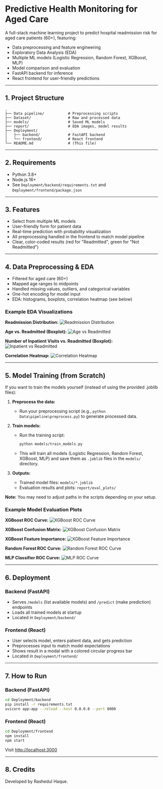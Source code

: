 # Predictive Health Monitoring for Aged Care

A full-stack machine learning project to predict hospital readmission risk for aged care patients (60+), featuring:
- Data preprocessing and feature engineering
- Exploratory Data Analysis (EDA)
- Multiple ML models (Logistic Regression, Random Forest, XGBoost, MLP)
- Model comparison and evaluation
- FastAPI backend for inference
- React frontend for user-friendly predictions

---

## 1. Project Structure

```
.
├── Data pipeline/           # Preprocessing scripts
├── Dataset/                 # Raw and processed data
├── models/                  # Saved ML models
├── report/                  # EDA images, model results
├── Deployment/
│   ├── backend/             # FastAPI backend
│   └── frontend/            # React frontend
└── README.md                # (This file)
```

---

## 2. Requirements
- Python 3.8+
- Node.js 16+
- See `Deployment/backend/requirements.txt` and `Deployment/frontend/package.json`

---

## 3. Features
- Select from multiple ML models
- User-friendly form for patient data
- Real-time prediction with probability visualization
- All preprocessing handled in the frontend to match model pipeline
- Clear, color-coded results (red for "Readmitted", green for "Not Readmitted")

---

## 4. Data Preprocessing & EDA
- Filtered for aged care (60+)
- Mapped age ranges to midpoints
- Handled missing values, outliers, and categorical variables
- One-hot encoding for model input
- EDA: histograms, boxplots, correlation heatmap (see below)

### Example EDA Visualizations

**Readmission Distribution:**
![Readmission Distribution](report/eda_images/readmitted_distribution.png)

**Age vs. Readmitted (Boxplot):**
![Age vs Readmitted](report/eda_images/age_vs_readmitted_box.png)

**Number of Inpatient Visits vs. Readmitted (Boxplot):**
![Inpatient vs Readmitted](report/eda_images/n_inpatient_vs_readmitted_box.png)

**Correlation Heatmap:**
![Correlation Heatmap](report/eda_images/correlation_heatmap.png)

---

## 5. Model Training (from Scratch)

If you want to train the models yourself (instead of using the provided .joblib files):

1. **Preprocess the data:**
   - Run your preprocessing script (e.g., `python Data\pipeline\preprocess.py`) to generate processed data.

2. **Train models:**
   - Run the training script:
     ```sh
     python models/train_models.py
     ```
   - This will train all models (Logistic Regression, Random Forest, XGBoost, MLP) and save them as `.joblib` files in the `models/` directory.

3. **Outputs:**
   - Trained model files: `models/*.joblib`
   - Evaluation results and plots: `report/eval_plots/`

**Note:** You may need to adjust paths in the scripts depending on your setup.

### Example Model Evaluation Plots

**XGBoost ROC Curve:**
![XGBoost ROC Curve](report/eval_plots/xgboost_roc_curve.png)

**XGBoost Confusion Matrix:**
![XGBoost Confusion Matrix](report/eval_plots/xgboost_confusion_matrix.png)

**XGBoost Feature Importance:**
![XGBoost Feature Importance](report/eval_plots/xgboost_feature_importance.png)

**Random Forest ROC Curve:**
![Random Forest ROC Curve](report/eval_plots/random_forest_roc_curve.png)

**MLP Classifier ROC Curve:**
![MLP ROC Curve](report/eval_plots/mlp_classifier_roc_curve.png)

---

## 6. Deployment
### Backend (FastAPI)
- Serves `/models` (list available models) and `/predict` (make prediction) endpoints
- Loads all trained models at startup
- Located in `Deployment/backend/`

### Frontend (React)
- User selects model, enters patient data, and gets prediction
- Preprocesses input to match model expectations
- Shows result in a modal with a colored circular progress bar
- Located in `Deployment/frontend/`

---

## 7. How to Run

### Backend (FastAPI)
```bash
cd Deployment/backend
pip install -r requirements.txt
uvicorn app:app --reload --host 0.0.0.0 --port 8000
```

### Frontend (React)
```bash
cd Deployment/frontend
npm install
npm start
```
Visit [http://localhost:3000](http://localhost:3000)

---

## 8. Credits
Developed by Rashedul Haque.
